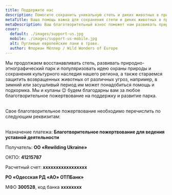 ```yaml
---
title: Поддержите нас
description: Помогите сохранить уникальную степь и диких животных в природе Бессарабии
metaTitle: Ваша помощь важна для сохранения степи и диких животных в природе
metaDescription: Ваш благотворительный взнос поможет нам развивать природно-этнографический парк и поддержать животных в степи в трудное время
cover:
  default: ./images/support-us.jpg
  mobile: ./images/support-us-mobile.jpg
  alt: Пугливые европейские лани в траве.
  author: Флориан Мёллер / Wild Wonders of Europe 
---
```

Мы продолжаем восстанавливать степь, развивать природно-этнографический парк и популяризовать идею охраны природы и сохранения культурного наследия нашего региона, а также стараемся защитить возвращенных животных от различных угроз, например, в зимний или засушливый период им может понадобиться помощь и подкормка. Мы и куланы 😉 будем благодарны вам за любое благотворительное пожертвование на поддержку и развитие парка.  
<br />


Свое благотворительное пожертвование необходимо перечислить по следующим реквизитам:  
<br />


Назначение платежа: **Благотворительное пожертвование для ведения уставной деятельности**

Получатель: **ОО «Rewilding Ukraine»**

ОКПО: **41215787**

Расчетный счет: **ххххххххххххххххх**

**РО «Одесская РД «АО» ОТПБанк»**

МФО **300528**, код банка **хххххххх**
